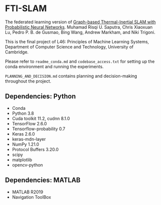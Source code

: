 # FTI-SLAM

The federated learning version of [Graph-based Thermal-Inertial SLAM with Probabilistic Neural Networks](https://arxiv.org/abs/2104.07196).
Muhamad Risqi U. Saputra, Chris Xiaoxuan Lu, Pedro P. B. de Gusmao, Bing Wang, Andrew Markham, and Niki Trigoni.  

This is the final project of L46: Principles of Machine Learning Systems, Department of Computer Science and Technology, University of Cambridge.

Please refer to `readme_conda.md` and  `codebase_access.txt` for setting up the conda environment and running the experiments.

`PLANNING_AND_DECISION.md` contains planning and decision-making throughout the project.

## Dependencies: Python
- Conda
- Python 3.8
- Cuda toolkit 11.2, cudnn 8.1.0
- TensorFlow 2.6.0
- Tensorflow-probability 0.7
- Keras 2.6.0
- keras-mdn-layer
- NumPy 1.21.0
- Protocol Buffers 3.20.0
- scipy
- matplotlib
- opencv-python
## Dependencies: MATLAB
- MATLAB R2019
- Navigation ToolBox


